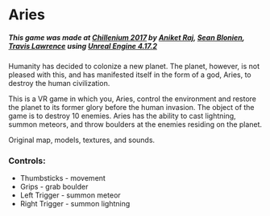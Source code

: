 # Aries

##### This game was made at [Chillenium 2017](https://itch.io/jam/chillennium17) by [Aniket Raj](http://www.aniketraj.photography/about.html), [Sean Blonien](https://github.com/sblonien), [Travis Lawrence](https://www.facebook.com/travis.lawrence.7399) using [Unreal Engine 4.17.2](https://www.unrealengine.com/en-US/what-is-unreal-engine-4)


Humanity has decided to colonize a new planet. The planet, however, is not pleased with this, and has manifested itself in the form of a god, Aries, to destroy the human civilization.

This is a VR game in which you, Aries, control the environment and restore the planet to its former glory before the human invasion. The object of the game is to destroy 10 enemies. Aries has the ability to cast lightning, summon meteors, and throw boulders at the enemies residing on the planet. 

Original map, models, textures, and sounds.

### Controls: 
* Thumbsticks - movement
* Grips - grab boulder
* Left Trigger - summon meteor
* Right Trigger - summon lightning